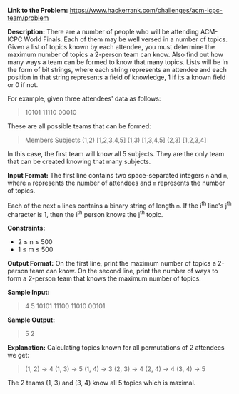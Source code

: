 **Link to the Problem:** https://www.hackerrank.com/challenges/acm-icpc-team/problem

**Description:**
There are a number of people who will be attending ACM-ICPC World Finals. Each of them may be well versed in a number of topics. Given a list of topics known by each attendee, you must determine the maximum number of topics a 2-person team can know. Also find out how many ways a team can be formed to know that many topics. Lists will be in the form of bit strings, where each string represents an attendee and each position in that string represents a field of knowledge, 1 if its a known field or 0 if not.

For example, given three attendees' data as follows:
> 10101
> 11110
> 00010

These are all possible teams that can be formed:
> Members Subjects
> (1,2)   [1,2,3,4,5]
> (1,3)   [1,3,4,5]
> (2,3)   [1,2,3,4]

In this case, the first team will know all 5 subjects. They are the only team that can be created knowing that many subjects.

**Input Format:**
The first line contains two space-separated integers `n` and `m`, where `n` represents the number of attendees and `m` represents the number of topics.

Each of the next `n` lines contains a binary string of length `m`. If the i<sup>th</sup> line's j<sup>th</sup> character is 1, then the i<sup>th</sup> person knows the j<sup>th</sup> topic.

**Constraints:**
- 2 ≤ n ≤ 500
- 1 ≤ m ≤ 500

**Output Format:**
On the first line, print the maximum number of topics a 2-person team can know.
On the second line, print the number of ways to form a 2-person team that knows the maximum number of topics.

**Sample Input:**
> 4 5
> 10101
> 11100
> 11010
> 00101

**Sample Output:**
> 5
> 2

**Explanation:**
Calculating topics known for all permutations of 2 attendees we get:
> (1, 2) → 4
> (1, 3) → 5
> (1, 4) → 3
> (2, 3) → 4
> (2, 4) → 4
> (3, 4) → 5

The 2 teams (1, 3) and (3, 4) know all 5 topics which is maximal.
